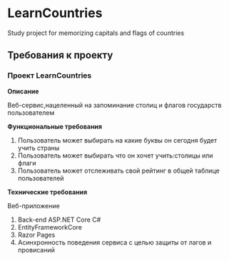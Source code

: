 # LearnCountries
Study project for memorizing capitals and flags of countries

## Требования к проекту

### Проект LearnCountries

**Описание**

Веб-сервис,нацеленный на запоминание столиц и флагов государств пользователем

**Функциональные требования**

  1. Пользователь может выбирать на какие буквы он сегодня будет учить страны
  2. Пользователь может выбирать что он хочет учить:столицы или флаги
  3. Пользователь может отслеживать свой рейтинг в общей таблице пользователей

**Технические требования**

Веб-приложение
  1. Back-end ASP.NET Core C#
  2. EntityFrameworkCore
  3. Razor Pages
  4. Асинхронность поведения сервиса с целью защиты от лагов и провисаний
